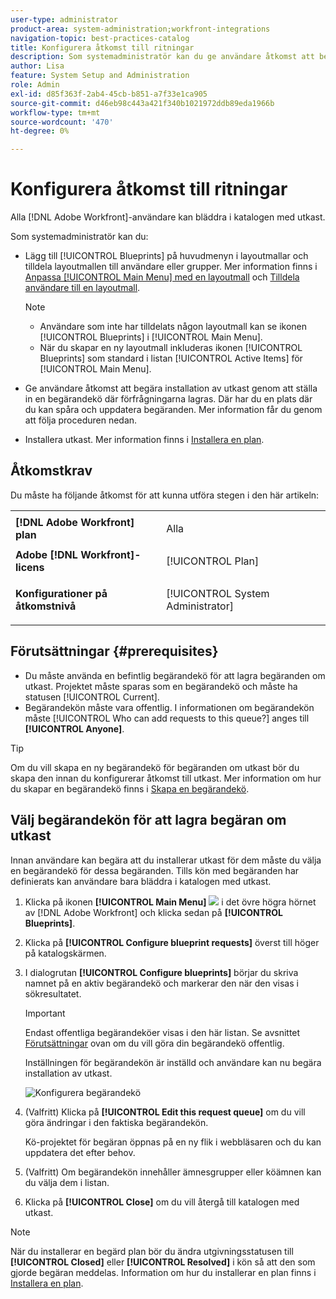 ```yaml
---
user-type: administrator
product-area: system-administration;workfront-integrations
navigation-topic: best-practices-catalog
title: Konfigurera åtkomst till ritningar
description: Som systemadministratör kan du ge användare åtkomst att begära installation av utkast genom att ställa in en begärandekö där förfrågningarna lagras. Där har du en plats där du kan spåra och uppdatera begäranden.
author: Lisa
feature: System Setup and Administration
role: Admin
exl-id: d85f363f-2ab4-45cb-b851-a7f33e1ca905
source-git-commit: d46eb98c443a421f340b1021972ddb89eda1966b
workflow-type: tm+mt
source-wordcount: '470'
ht-degree: 0%

---
```


# Konfigurera åtkomst till ritningar

Alla [!DNL Adobe Workfront]-användare kan bläddra i katalogen med utkast.

Som systemadministratör kan du:

* Lägg till [!UICONTROL Blueprints] på huvudmenyn i layoutmallar och tilldela layoutmallen till användare eller grupper. Mer information finns i [Anpassa [!UICONTROL Main Menu] med en layoutmall](/help/quicksilver/administration-and-setup/customize-workfront/use-layout-templates/customize-main-menu.md) och [Tilldela användare till en layoutmall](/help/quicksilver/administration-and-setup/customize-workfront/use-layout-templates/assign-users-to-layout-template.md).

  >[!NOTE]
  >
  >* Användare som inte har tilldelats någon layoutmall kan se ikonen [!UICONTROL Blueprints] i [!UICONTROL Main Menu].
  >* När du skapar en ny layoutmall inkluderas ikonen [!UICONTROL Blueprints] som standard i listan [!UICONTROL Active Items] för [!UICONTROL Main Menu].


* Ge användare åtkomst att begära installation av utkast genom att ställa in en begärandekö där förfrågningarna lagras. Där har du en plats där du kan spåra och uppdatera begäranden. Mer information får du genom att följa proceduren nedan.
* Installera utkast. Mer information finns i [Installera en plan](../../administration-and-setup/blueprints/blueprints-install.md).

## Åtkomstkrav

Du måste ha följande åtkomst för att kunna utföra stegen i den här artikeln:

<table style="table-layout:auto"> 
 <col> 
 <col> 
 <tbody> 
  <tr> 
   <td role="rowheader"><strong>[!DNL Adobe Workfront] plan</strong></td> 
   <td> <p> Alla</p> </td> 
  </tr> 
  <tr> 
   <td role="rowheader"><strong>Adobe [!DNL Workfront]-licens</strong></td> 
   <td>[!UICONTROL Plan]</td> 
  </tr> 
  <tr> 
   <td role="rowheader"><strong>Konfigurationer på åtkomstnivå</strong></td> 
   <td> <p>[!UICONTROL System Administrator]</p> </td> 
  </tr> 
 </tbody> 
</table>

## Förutsättningar {#prerequisites}

* Du måste använda en befintlig begärandekö för att lagra begäranden om utkast. Projektet måste sparas som en begärandekö och måste ha statusen [!UICONTROL Current].
* Begärandekön måste vara offentlig. I informationen om begärandekön måste [!UICONTROL Who can add requests to this queue?] anges till **[!UICONTROL Anyone]**.

>[!TIP]
>
>Om du vill skapa en ny begärandekö för begäranden om utkast bör du skapa den innan du konfigurerar åtkomst till utkast. Mer information om hur du skapar en begärandekö finns i [Skapa en begärandekö](../../manage-work/requests/create-and-manage-request-queues/create-request-queue.md).

## Välj begärandekön för att lagra begäran om utkast

Innan användare kan begära att du installerar utkast för dem måste du välja en begärandekö för dessa begäranden. Tills kön med begäranden har definierats kan användare bara bläddra i katalogen med utkast.

1. Klicka på ikonen **[!UICONTROL Main Menu]** ![](assets/main-menu-icon.png) i det övre högra hörnet av [!DNL Adobe Workfront] och klicka sedan på **[!UICONTROL Blueprints]**.
1. Klicka på **[!UICONTROL Configure blueprint requests]** överst till höger på katalogskärmen.

   <!--
   <li value="3" data-mc-conditions="QuicksilverOrClassic.Draft mode"> <p>In the <strong>Configure blueprints</strong> dialog, ensure that the <strong>Configure request queues</strong> tab is selected.</p> </li>
   -->

1. I dialogrutan **[!UICONTROL Configure blueprints]** börjar du skriva namnet på en aktiv begärandekö och markerar den när den visas i sökresultatet.

   >[!IMPORTANT]
   >
   >Endast offentliga begärandeköer visas i den här listan. Se avsnittet [Förutsättningar](#prerequisites) ovan om du vill göra din begärandekö offentlig.

   Inställningen för begärandekön är inställd och användare kan nu begära installation av utkast.

   ![Konfigurera begärandekö](assets/Blueprints_access_setup_request_queue.png)

1. (Valfritt) Klicka på **[!UICONTROL Edit this request queue]** om du vill göra ändringar i den faktiska begärandekön.

   Kö-projektet för begäran öppnas på en ny flik i webbläsaren och du kan uppdatera det efter behov.

1. (Valfritt) Om begärandekön innehåller ämnesgrupper eller köämnen kan du välja dem i listan.
1. Klicka på **[!UICONTROL Close]** om du vill återgå till katalogen med utkast.

>[!NOTE]
>
>När du installerar en begärd plan bör du ändra utgivningsstatusen till **[!UICONTROL Closed]** eller **[!UICONTROL Resolved]** i kön så att den som gjorde begäran meddelas. Information om hur du installerar en plan finns i [Installera en plan](../../administration-and-setup/blueprints/blueprints-install.md).
